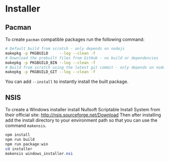 # Installer

## Pacman

To create `pacman` compatible packages run the following command:

```sh
# Default build from scratch - only depends on nodejs
makepkg -p PKGBUILD     --log --clean -f
# Download the prebuilt files from GitHub - no build or dependencies
makepkg -p PKGBUILD_BIN --log --clean -f
# Build from scratch using the latest git commit - only depends on nodejs
makepkg -p PKGBUILD_GIT --log --clean -f
```

You can add `--install` to instantly install the built package.

## NSIS

To create a Windows installer install Nullsoft Scriptable Install System from their official site: http://nsis.sourceforge.net/Download
Then after installing add the install directory to your environment path so that you can use the command `makensis`.

```ps1
npm install
npm run build
npm run package:win
cd installer
makensis windows_installer.nsi
```

